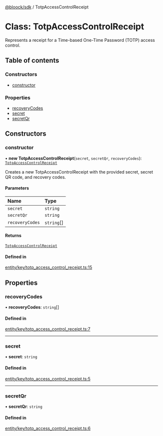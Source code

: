 [@bloock/sdk](../index.md) / TotpAccessControlReceipt

# Class: TotpAccessControlReceipt

Represents a receipt for a Time-based One-Time Password (TOTP) access control.

## Table of contents

### Constructors

- [constructor](TotpAccessControlReceipt.md#constructor)

### Properties

- [recoveryCodes](TotpAccessControlReceipt.md#recoverycodes)
- [secret](TotpAccessControlReceipt.md#secret)
- [secretQr](TotpAccessControlReceipt.md#secretqr)

## Constructors

### constructor

• **new TotpAccessControlReceipt**(`secret`, `secretQr`, `recoveryCodes`): [`TotpAccessControlReceipt`](TotpAccessControlReceipt.md)

Creates a new TotpAccessControlReceipt with the provided secret, secret QR code, and recovery codes.

#### Parameters

| Name | Type |
| :------ | :------ |
| `secret` | `string` |
| `secretQr` | `string` |
| `recoveryCodes` | `string`[] |

#### Returns

[`TotpAccessControlReceipt`](TotpAccessControlReceipt.md)

#### Defined in

[entity/key/totp_access_control_receipt.ts:15](https://github.com/bloock/bloock-sdk/blob/dcd4dc7/languages/js/src/entity/key/totp_access_control_receipt.ts#L15)

## Properties

### recoveryCodes

• **recoveryCodes**: `string`[]

#### Defined in

[entity/key/totp_access_control_receipt.ts:7](https://github.com/bloock/bloock-sdk/blob/dcd4dc7/languages/js/src/entity/key/totp_access_control_receipt.ts#L7)

___

### secret

• **secret**: `string`

#### Defined in

[entity/key/totp_access_control_receipt.ts:5](https://github.com/bloock/bloock-sdk/blob/dcd4dc7/languages/js/src/entity/key/totp_access_control_receipt.ts#L5)

___

### secretQr

• **secretQr**: `string`

#### Defined in

[entity/key/totp_access_control_receipt.ts:6](https://github.com/bloock/bloock-sdk/blob/dcd4dc7/languages/js/src/entity/key/totp_access_control_receipt.ts#L6)
